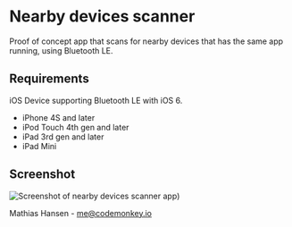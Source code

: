 Nearby devices scanner
============================

Proof of concept app that scans for nearby devices that has the same app running, using Bluetooth LE.

Requirements
-------------------------
iOS Device supporting Bluetooth LE with iOS 6.
- iPhone 4S and later
- iPod Touch 4th gen and later
- iPad 3rd gen and later
- iPad Mini

Screenshot
-------------------------
![Screenshot of nearby devices scanner app](https://raw.github.com/MiniCodeMonkey/Nearby-devices-scanner/master/screenshot.png))

Mathias Hansen - <me@codemonkey.io>
